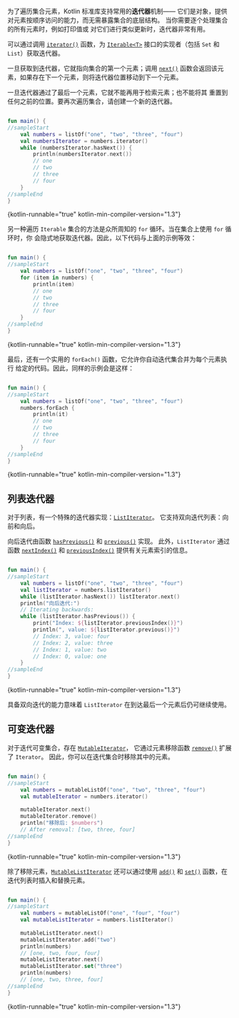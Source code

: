 [//]: # (title: 迭代器)

为了遍历集合元素，Kotlin 标准库支持常用的**迭代器**机制——
它们是对象，提供对元素按顺序访问的能力，而无需暴露集合的底层结构。
当你需要逐个处理集合的所有元素时，例如打印值或
对它们进行类似更新时，迭代器非常有用。

可以通过调用 [`iterator()`](https://kotlinlang.org/api/latest/jvm/stdlib/kotlin.collections/-iterable/iterator.html) 函数，为 [`Iterable<T>`](https://kotlinlang.org/api/latest/jvm/stdlib/kotlin.collections/-iterable/index.html)
接口的实现者（包括 `Set` 和 `List`）获取迭代器。

一旦获取到迭代器，它就指向集合的第一个元素；调用 [`next()`](https://kotlinlang.org/api/latest/jvm/stdlib/kotlin.collections/-iterator/next.html)
函数会返回该元素，如果存在下一个元素，则将迭代器位置移动到下一个元素。

一旦迭代器通过了最后一个元素，它就不能再用于检索元素；也不能将其
重置到任何之前的位置。要再次遍历集合，请创建一个新的迭代器。

```kotlin

fun main() {
//sampleStart
    val numbers = listOf("one", "two", "three", "four")
    val numbersIterator = numbers.iterator()
    while (numbersIterator.hasNext()) {
        println(numbersIterator.next())
        // one
        // two
        // three
        // four
    }
//sampleEnd
}
```
{kotlin-runnable="true" kotlin-min-compiler-version="1.3"}

另一种遍历 `Iterable` 集合的方法是众所周知的 `for` 循环。当在集合上使用 `for` 循环时，你
会隐式地获取迭代器。因此，以下代码与上面的示例等效：

```kotlin

fun main() {
//sampleStart
    val numbers = listOf("one", "two", "three", "four")
    for (item in numbers) {
        println(item)
        // one
        // two
        // three
        // four
    }
//sampleEnd
}
```
{kotlin-runnable="true" kotlin-min-compiler-version="1.3"}

最后，还有一个实用的 `forEach()` 函数，它允许你自动迭代集合并为每个元素执行
给定的代码。因此，同样的示例会是这样：

```kotlin

fun main() {
//sampleStart
    val numbers = listOf("one", "two", "three", "four")
    numbers.forEach {
        println(it)
        // one
        // two
        // three
        // four
    }
//sampleEnd
}
```
{kotlin-runnable="true" kotlin-min-compiler-version="1.3"}

## 列表迭代器

对于列表，有一个特殊的迭代器实现：[`ListIterator`](https://kotlinlang.org/api/latest/jvm/stdlib/kotlin.collections/-list-iterator/index.html)。
它支持双向迭代列表：向前和向后。

向后迭代由函数 [`hasPrevious()`](https://kotlinlang.org/api/latest/jvm/stdlib/kotlin.collections/-list-iterator/has-previous.html)
和 [`previous()`](https://kotlinlang.org/api/latest/jvm/stdlib/kotlin.collections/-list-iterator/previous.html) 实现。
此外，`ListIterator` 通过函数 [`nextIndex()`](https://kotlinlang.org/api/latest/jvm/stdlib/kotlin.collections/-list-iterator/next-index.html)
和 [`previousIndex()`](https://kotlinlang.org/api/latest/jvm/stdlib/kotlin.collections/-list-iterator/previous-index.html) 提供有关元素索引的信息。

```kotlin

fun main() {
//sampleStart
    val numbers = listOf("one", "two", "three", "four")
    val listIterator = numbers.listIterator()
    while (listIterator.hasNext()) listIterator.next()
    println("向后迭代:")
    // Iterating backwards:
    while (listIterator.hasPrevious()) {
        print("Index: ${listIterator.previousIndex()}")
        println(", value: ${listIterator.previous()}")
        // Index: 3, value: four
        // Index: 2, value: three
        // Index: 1, value: two
        // Index: 0, value: one
    }
//sampleEnd
}
```
{kotlin-runnable="true" kotlin-min-compiler-version="1.3"}

具备双向迭代的能力意味着 `ListIterator` 在到达最后一个元素后仍可继续使用。

## 可变迭代器

对于迭代可变集合，存在 [`MutableIterator`](https://kotlinlang.org/api/latest/jvm/stdlib/kotlin.collections/-mutable-iterator/index.html)，
它通过元素移除函数 [`remove()`](https://kotlinlang.org/api/latest/jvm/stdlib/kotlin.collections/-mutable-iterator/remove.html) 扩展了 `Iterator`。
因此，你可以在迭代集合时移除其中的元素。

```kotlin

fun main() {
//sampleStart
    val numbers = mutableListOf("one", "two", "three", "four") 
    val mutableIterator = numbers.iterator()
    
    mutableIterator.next()
    mutableIterator.remove()    
    println("移除后: $numbers")
    // After removal: [two, three, four]
//sampleEnd
}
```
{kotlin-runnable="true" kotlin-min-compiler-version="1.3"}

除了移除元素，[`MutableListIterator`](https://kotlinlang.org/api/latest/jvm/stdlib/kotlin.collections/-mutable-list-iterator/index.html)
还可以通过使用 [`add()`](https://kotlinlang.org/api/latest/jvm/stdlib/kotlin.collections/-mutable-list-iterator/add.html)
和 [`set()`](https://kotlinlang.org/api/latest/jvm/stdlib/kotlin.collections/-mutable-list-iterator/set.html) 函数，在迭代列表时插入和替换元素。

```kotlin

fun main() {
//sampleStart
    val numbers = mutableListOf("one", "four", "four") 
    val mutableListIterator = numbers.listIterator()
    
    mutableListIterator.next()
    mutableListIterator.add("two")
    println(numbers)
    // [one, two, four, four]
    mutableListIterator.next()
    mutableListIterator.set("three")   
    println(numbers)
    // [one, two, three, four]
//sampleEnd
}
```
{kotlin-runnable="true" kotlin-min-compiler-version="1.3"}